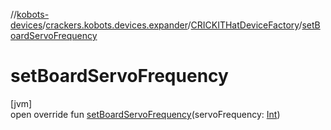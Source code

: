 //[kobots-devices](../../../index.md)/[crackers.kobots.devices.expander](../index.md)/[CRICKITHatDeviceFactory](index.md)/[setBoardServoFrequency](set-board-servo-frequency.md)

# setBoardServoFrequency

[jvm]\
open override fun [setBoardServoFrequency](set-board-servo-frequency.md)(servoFrequency: [Int](https://kotlinlang.org/api/latest/jvm/stdlib/kotlin/-int/index.html))

